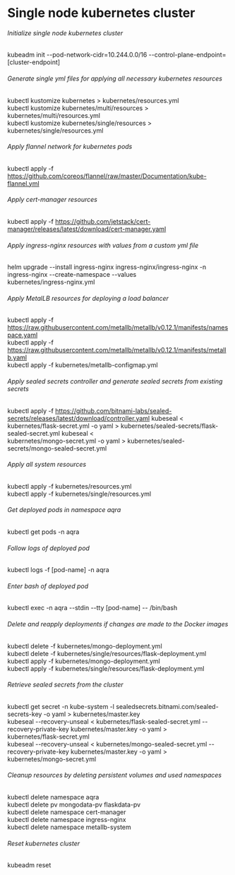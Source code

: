 # Single node kubernetes cluster

###### Initialize single node kubernetes cluster

kubeadm init --pod-network-cidr=10.244.0.0/16 --control-plane-endpoint=[cluster-endpoint]

###### Generate single yml files for applying all necessary kubernetes resources

kubectl kustomize kubernetes > kubernetes/resources.yml  
kubectl kustomize kubernetes/multi/resources > kubernetes/multi/resources.yml  
kubectl kustomize kubernetes/single/resources > kubernetes/single/resources.yml

###### Apply flannel network for kubernetes pods

kubectl apply -f https://github.com/coreos/flannel/raw/master/Documentation/kube-flannel.yml

###### Apply cert-manager resources

kubectl apply -f https://github.com/jetstack/cert-manager/releases/latest/download/cert-manager.yaml

###### Apply ingress-nginx resources with values from a custom yml file

helm upgrade --install ingress-nginx ingress-nginx/ingress-nginx -n ingress-nginx --create-namespace --values \
kubernetes/ingress-nginx.yml

###### Apply MetalLB resources for deploying a load balancer

kubectl apply -f https://raw.githubusercontent.com/metallb/metallb/v0.12.1/manifests/namespace.yaml  
kubectl apply -f https://raw.githubusercontent.com/metallb/metallb/v0.12.1/manifests/metallb.yaml  
kubectl apply -f kubernetes/metallb-configmap.yml

###### Apply sealed secrets controller and generate sealed secrets from existing secrets

kubectl apply -f https://github.com/bitnami-labs/sealed-secrets/releases/latest/download/controller.yaml
kubeseal < kubernetes/flask-secret.yml -o yaml > kubernetes/sealed-secrets/flask-sealed-secret.yml kubeseal < \
kubernetes/mongo-secret.yml -o yaml > kubernetes/sealed-secrets/mongo-sealed-secret.yml

###### Apply all system resources

kubectl apply -f kubernetes/resources.yml  
kubectl apply -f kubernetes/single/resources.yml

###### Get deployed pods in namespace aqra

kubectl get pods -n aqra

###### Follow logs of deployed pod

kubectl logs -f [pod-name] -n aqra

###### Enter bash of deployed pod

kubectl exec -n aqra --stdin --tty [pod-name] -- /bin/bash

###### Delete and reapply deployments if changes are made to the Docker images

kubectl delete -f kubernetes/mongo-deployment.yml  
kubectl delete -f kubernetes/single/resources/flask-deployment.yml  
kubectl apply -f kubernetes/mongo-deployment.yml  
kubectl apply -f kubernetes/single/resources/flask-deployment.yml

###### Retrieve sealed secrets from the cluster

kubectl get secret -n kube-system -l sealedsecrets.bitnami.com/sealed-secrets-key -o yaml > kubernetes/master.key  
kubeseal --recovery-unseal < kubernetes/flask-sealed-secret.yml --recovery-private-key kubernetes/master.key -o yaml > \
kubernetes/flask-secret.yml  
kubeseal --recovery-unseal < kubernetes/mongo-sealed-secret.yml --recovery-private-key kubernetes/master.key -o yaml > \
kubernetes/mongo-secret.yml

###### Cleanup resources by deleting persistent volumes and used namespaces

kubectl delete namespace aqra  
kubectl delete pv mongodata-pv flaskdata-pv  
kubectl delete namespace cert-manager  
kubectl delete namespace ingress-nginx  
kubectl delete namespace metallb-system

###### Reset kubernetes cluster

kubeadm reset